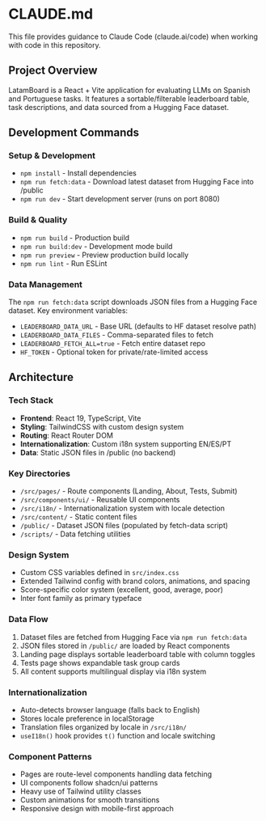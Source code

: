 # CLAUDE.md

This file provides guidance to Claude Code (claude.ai/code) when working with code in this repository.

## Project Overview

LatamBoard is a React + Vite application for evaluating LLMs on Spanish and Portuguese tasks. It features a sortable/filterable leaderboard table, task descriptions, and data sourced from a Hugging Face dataset.

## Development Commands

### Setup & Development
- `npm install` - Install dependencies
- `npm run fetch:data` - Download latest dataset from Hugging Face into /public
- `npm run dev` - Start development server (runs on port 8080)

### Build & Quality
- `npm run build` - Production build
- `npm run build:dev` - Development mode build
- `npm run preview` - Preview production build locally
- `npm run lint` - Run ESLint

### Data Management
The `npm run fetch:data` script downloads JSON files from a Hugging Face dataset. Key environment variables:
- `LEADERBOARD_DATA_URL` - Base URL (defaults to HF dataset resolve path)
- `LEADERBOARD_DATA_FILES` - Comma-separated files to fetch
- `LEADERBOARD_FETCH_ALL=true` - Fetch entire dataset repo
- `HF_TOKEN` - Optional token for private/rate-limited access

## Architecture

### Tech Stack
- **Frontend**: React 19, TypeScript, Vite
- **Styling**: TailwindCSS with custom design system
- **Routing**: React Router DOM
- **Internationalization**: Custom i18n system supporting EN/ES/PT
- **Data**: Static JSON files in /public (no backend)

### Key Directories
- `/src/pages/` - Route components (Landing, About, Tests, Submit)
- `/src/components/ui/` - Reusable UI components
- `/src/i18n/` - Internationalization system with locale detection
- `/src/content/` - Static content files
- `/public/` - Dataset JSON files (populated by fetch-data script)
- `/scripts/` - Data fetching utilities

### Design System
- Custom CSS variables defined in `src/index.css`
- Extended Tailwind config with brand colors, animations, and spacing
- Score-specific color system (excellent, good, average, poor)
- Inter font family as primary typeface

### Data Flow
1. Dataset files are fetched from Hugging Face via `npm run fetch:data`
2. JSON files stored in `/public/` are loaded by React components
3. Landing page displays sortable leaderboard table with column toggles
4. Tests page shows expandable task group cards
5. All content supports multilingual display via i18n system

### Internationalization
- Auto-detects browser language (falls back to English)
- Stores locale preference in localStorage
- Translation files organized by locale in `/src/i18n/`
- `useI18n()` hook provides `t()` function and locale switching

### Component Patterns
- Pages are route-level components handling data fetching
- UI components follow shadcn/ui patterns
- Heavy use of Tailwind utility classes
- Custom animations for smooth transitions
- Responsive design with mobile-first approach
